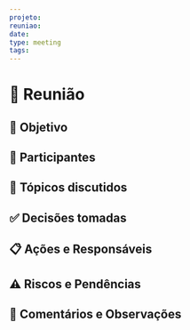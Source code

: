 ```yaml
---
projeto:  
reuniao: 
date: 
type: meeting
tags: 
---
```


# 📅 Reunião

## 🎯 Objetivo  
<!-- Descreva o propósito da reunião: tomada de decisão, atualização, alinhamento, definição de estratégia, etc. -->  

## 👥 Participantes  
<!-- Liste os nomes dos participantes e seus papéis. -->  

## 📌 Tópicos discutidos  
<!-- Liste os principais assuntos abordados na reunião. -->  

## ✅ Decisões tomadas  
<!-- Registre qualquer decisão relevante que foi acordada na reunião. -->  

## 📋 Ações e Responsáveis  
<!-- Liste as próximas ações, quem será responsável por cada uma e os prazos. -->  

## ⚠️ Riscos e Pendências  
<!-- Registre qualquer risco identificado ou ponto que precisa ser resolvido futuramente. -->  
## 💬 Comentários e Observações  
<!-- Espaço para notas adicionais ou insights levantados durante a reunião. -->
